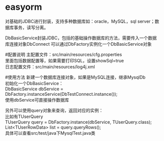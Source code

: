 # easyorm
对基础的JDBC进行封装，支持多种数据库如：oracle，MySQL，sql server；数据库事务，读写分离。

DbBasicService封装JDBC，包括的基础操作数据库的方法，需要传入一个数据库连接对象DbConnect
可以通过DbFactory实例化一个DbBasicService对象

#配置说明
主配置文件：src/main/resources/cfg.properties   
里面包括数据配置等，如果需要打印SQL，设置showSql=true  
日志配置文件：src/main/resources/log4j.xml  

#使用方法
新建一个数据库连接对象，如果是MySQL连接，继承MysqlDb  
初始化一个DbBasicService：  
DbBasicService dbService = DbFactory.instanceService(DbTestConnect.instance());  
使用dbService可直接操作数据库  

另外可以使用query对象来查询，返回对应的实例：  
比如有TUserQuery  
TUserQuery query = DbFactory.instance(dbService, TUserQuery.class);  
List&lt;TUserRowData&gt; list = query.queryRows();  
具体可以查看src/test/java下MysqlTest.java类  
